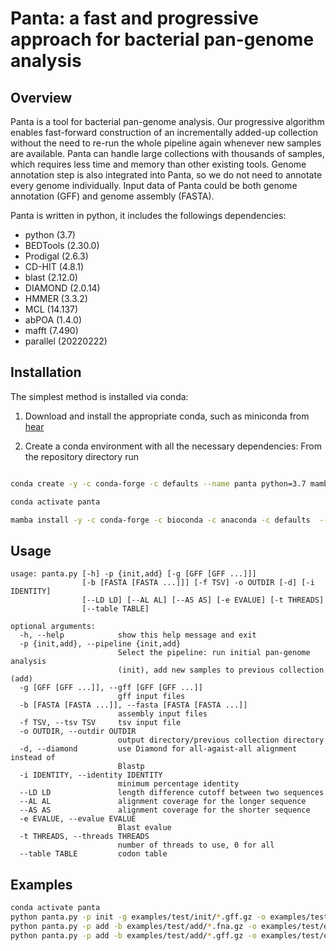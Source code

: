 # Panta: a fast and progressive approach for bacterial pan-genome analysis
## Overview
Panta is a tool for bacterial pan-genome analysis. Our progressive algorithm enables fast-forward construction of an incrementally added-up collection without the need to re-run the whole pipeline again whenever new samples are available. Panta can handle large collections with thousands of samples, which requires less time and memory than other existing tools. Genome annotation step is also integrated into Panta, so we do not need to annotate every genome individually. Input data of Panta could be both genome annotation (GFF) and genome assembly (FASTA).

Panta is written in python, it includes the followings dependencies:
 * python (3.7)
 * BEDTools (2.30.0)
 * Prodigal (2.6.3)
 * CD-HIT (4.8.1)
 * blast (2.12.0)
 * DIAMOND (2.0.14)
 * HMMER (3.3.2)
 * MCL (14.137)
 * abPOA (1.4.0)
 * mafft (7.490)
 * parallel (20220222)


## Installation
The simplest method is installed via conda:

1. Download and install the appropriate conda, such as miniconda from [hear](https://docs.conda.io/en/latest/miniconda.html)
   
   
2. Create a conda environment with all the necessary dependencies: From the repository directory run

```bash

conda create -y -c conda-forge -c defaults --name panta python=3.7 mamba

conda activate panta

mamba install -y -c conda-forge -c bioconda -c anaconda -c defaults  --file requirements.txt

```

## Usage
```
usage: panta.py [-h] -p {init,add} [-g [GFF [GFF ...]]]
                [-b [FASTA [FASTA ...]]] [-f TSV] -o OUTDIR [-d] [-i IDENTITY]
                [--LD LD] [--AL AL] [--AS AS] [-e EVALUE] [-t THREADS]
                [--table TABLE]

optional arguments:
  -h, --help            show this help message and exit
  -p {init,add}, --pipeline {init,add}
                        Select the pipeline: run initial pan-genome analysis
                        (init), add new samples to previous collection (add)
  -g [GFF [GFF ...]], --gff [GFF [GFF ...]]
                        gff input files
  -b [FASTA [FASTA ...]], --fasta [FASTA [FASTA ...]]
                        assembly input files
  -f TSV, --tsv TSV     tsv input file
  -o OUTDIR, --outdir OUTDIR
                        output directory/previous collection directory
  -d, --diamond         use Diamond for all-agaist-all alignment instead of
                        Blastp
  -i IDENTITY, --identity IDENTITY
                        minimum percentage identity
  --LD LD               length difference cutoff between two sequences
  --AL AL               alignment coverage for the longer sequence
  --AS AS               alignment coverage for the shorter sequence
  -e EVALUE, --evalue EVALUE
                        Blast evalue
  -t THREADS, --threads THREADS
                        number of threads to use, 0 for all
  --table TABLE         codon table
```

## Examples
```bash
conda activate panta
python panta.py -p init -g examples/test/init/*.gff.gz -o examples/test/output
python panta.py -p add -b examples/test/add/*.fna.gz -o examples/test/output
python panta.py -p add -b examples/test/add/*.gff.gz -o examples/test/output
```